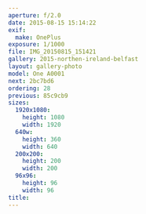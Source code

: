```yaml
---
aperture: f/2.0
date: 2015-08-15 15:14:22
exif:
  make: OnePlus
exposure: 1/1000
file: IMG_20150815_151421
gallery: 2015-northen-ireland-belfast
layout: gallery-photo
model: One A0001
next: 2bc7bd6
ordering: 28
previous: 85c9cb9
sizes:
  1920x1080:
    height: 1080
    width: 1920
  640w:
    height: 360
    width: 640
  200x200:
    height: 200
    width: 200
  96x96:
    height: 96
    width: 96
title: 
---
```

